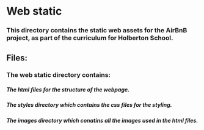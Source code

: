 # Web static
### This directory contains the static web assets for the AirBnB project, as part of the curriculum for Holberton School.
## Files:
### The web static directory contains:
##### The html files for the structure of the webpage.
##### The styles directory which contains the css files for the styling.
##### The images directory which conatins all the images used in the html files.
